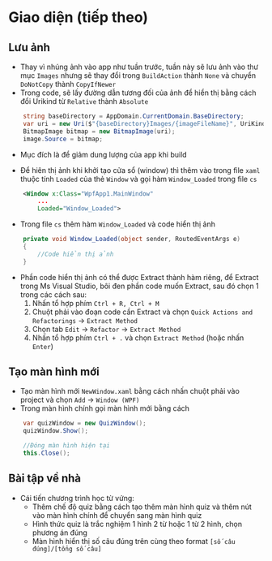 # Giao diện (tiếp theo)

## Lưu ảnh

- Thay vì nhúng ảnh vào app như tuần trước, tuần này sẽ lưu ảnh vào thư mục `Images` nhưng sẽ thay đổi trong `BuildAction` thành `None` và chuyển `DoNotCopy` thành `CopyIfNewer`
- Trong code, sẽ lấy đường dẫn tương đối của ảnh để hiển thị bằng cách đổi Urikind từ `Relative` thành `Absolute`

```cs
    string baseDirectory = AppDomain.CurrentDomain.BaseDirectory;
    var uri = new Uri($"{baseDirectory}Images/{imageFileName}", UriKind.Absolute);
    BitmapImage bitmap = new BitmapImage(uri);
    image.Source = bitmap;
```
- Mục đích là để giảm dung lượng của app khi build

- Để hiên thị ảnh khi khởi tạo cửa sổ (window) thì thêm vào trong file `xaml` thuộc tính `Loaded` của thẻ `Window` và gọi hàm `Window_Loaded` trong file `cs`

```xml
    <Window x:Class="WpfApp1.MainWindow"
        ...
        Loaded="Window_Loaded">
```

- Trong file `cs` thêm hàm `Window_Loaded` và code hiển thị ảnh

```cs
    private void Window_Loaded(object sender, RoutedEventArgs e)
    {
        //Code hiển thị ảnh
    }
```

- Phần code hiển thị ảnh có thể được Extract thành hàm riêng, để Extract trong Ms Visual Studio, bôi đen phần code muốn Extract, sau đó chọn 1 trong các cách sau:
    1. Nhấn tổ hợp phím `Ctrl + R, Ctrl + M` 
    2. Chuột phải vào đoạn code cần Extract và chọn `Quick Actions and Refactorings` &rarr; `Extract Method`
    3. Chọn tab `Edit` &rarr; `Refactor` &rarr; `Extract Method`
    4. Nhấn tổ hợp phím `Ctrl + .` và chọn `Extract Method` (hoặc nhấn `Enter`)

## Tạo màn hình mới
- Tạo màn hình mới `NewWindow.xaml` bằng cách nhấn chuột phải vào project và chọn `Add` &rarr; `Window (WPF)`
- Trong màn hình chính gọi màn hình mới bằng cách

```cs
    var quizWindow = new QuizWindow();
    quizWindow.Show();

    //Đóng màn hình hiện tại
    this.Close();
```

## Bài tập về nhà
- Cái tiến chương trình học từ vứng: 
    - Thêm chế độ quiz bằng cách tạo thêm màn hình quiz và thêm nút vào màn hình chính để chuyển sang màn hình quiz 
    - Hình thức quiz là trắc nghiệm 1 hình 2 từ hoặc 1 từ 2 hình, chọn phương án đúng 
    - Màn hình hiển thị số câu đúng trên cùng theo format `[số câu đúng]/[tổng số câu]`
